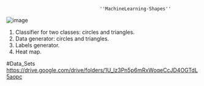                                       ''MachineLearning-Shapes''


![image](https://github.com/DominikRoczan/MachineLearning-Shapes/assets/70064951/57eea731-0737-4092-9fe4-d6593697c76f)

1. Classifier for two classes: circles and triangles.
2. Data generator: circles and triangles.
3. Labels generator.
4. Heat map.

#Data_Sets
https://drive.google.com/drive/folders/1U_lz3Pn5p6mRxWoqeCcJD4OGTdL5aopc



